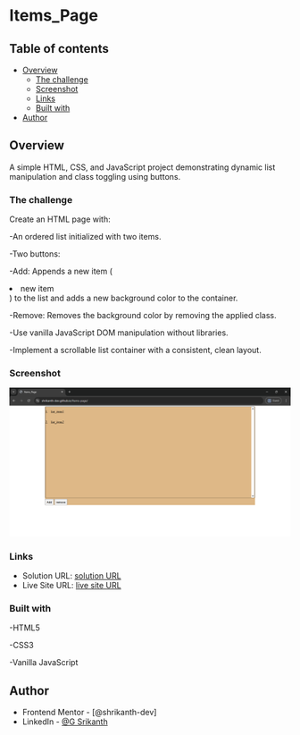 # Items_Page 

## Table of contents

- [Overview](#overview)
  - [The challenge](#the-challenge)
  - [Screenshot](#screenshot)
  - [Links](#links)
  - [Built with](#built-with)
- [Author](#author)


## Overview

A simple HTML, CSS, and JavaScript project demonstrating dynamic list manipulation and class toggling using buttons.

### The challenge

Create an HTML page with:

-An ordered list initialized with two items.

-Two buttons:

  -Add: Appends a new item (<li>new item</li>) to the list and adds a new background color to the container.

  -Remove: Removes the background color by removing the applied class.

-Use vanilla JavaScript DOM manipulation without libraries.

-Implement a scrollable list container with a consistent, clean layout.

### Screenshot

![](item_page.png)

### Links

- Solution URL: [solution URL](https://github.com/shrikanth-dev/Items-page)
- Live Site URL: [live site URL](https://shrikanth-dev.github.io/Items-page/)

### Built with

-HTML5

-CSS3

-Vanilla JavaScript

## Author

- Frontend Mentor - [@shrikanth-dev]
- LinkedIn - [@G Srikanth](https://www.linkedin.com/in/g-srikanth-gs)
